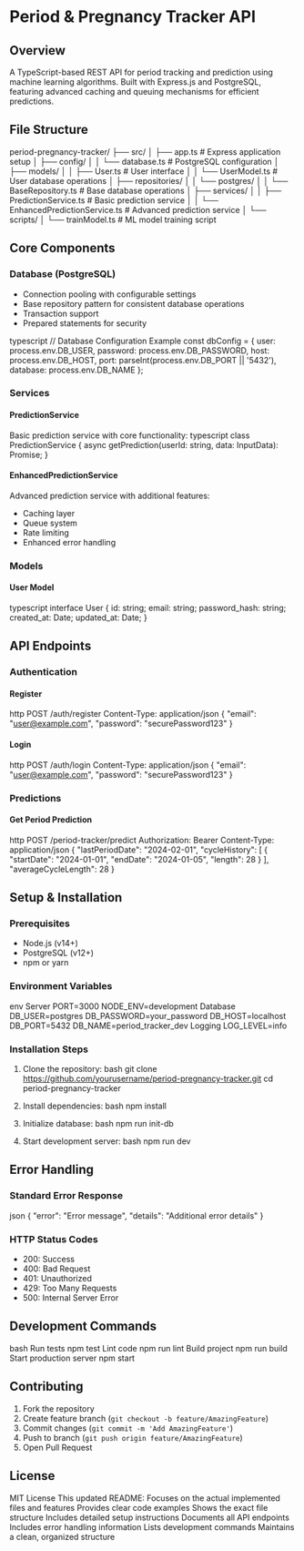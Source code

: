 # Period & Pregnancy Tracker API

## Overview
A TypeScript-based REST API for period tracking and prediction using machine learning algorithms. Built with Express.js and PostgreSQL, featuring advanced caching and queuing mechanisms for efficient predictions.

## File Structure
period-pregnancy-tracker/
├── src/
│ ├── app.ts # Express application setup
│ ├── config/
│ │ └── database.ts # PostgreSQL configuration
│ ├── models/
│ │ ├── User.ts # User interface
│ │ └── UserModel.ts # User database operations
│ ├── repositories/
│ │ └── postgres/
│ │ └── BaseRepository.ts # Base database operations
│ ├── services/
│ │ ├── PredictionService.ts # Basic prediction service
│ │ └── EnhancedPredictionService.ts # Advanced prediction service
│ └── scripts/
│ └── trainModel.ts # ML model training script

## Core Components

### Database (PostgreSQL)
- Connection pooling with configurable settings
- Base repository pattern for consistent database operations
- Transaction support
- Prepared statements for security

typescript
// Database Configuration Example
const dbConfig = {
user: process.env.DB_USER,
password: process.env.DB_PASSWORD,
host: process.env.DB_HOST,
port: parseInt(process.env.DB_PORT || '5432'),
database: process.env.DB_NAME
};

### Services

#### PredictionService
Basic prediction service with core functionality:
typescript
class PredictionService {
async getPrediction(userId: string, data: InputData): Promise<Prediction>;
}

#### EnhancedPredictionService
Advanced prediction service with additional features:
- Caching layer
- Queue system
- Rate limiting
- Enhanced error handling

### Models

#### User Model
typescript
interface User {
id: string;
email: string;
password_hash: string;
created_at: Date;
updated_at: Date;
}

## API Endpoints

### Authentication

#### Register
http
POST /auth/register
Content-Type: application/json
{
"email": "user@example.com",
"password": "securePassword123"
}

#### Login
http
POST /auth/login
Content-Type: application/json
{
"email": "user@example.com",
"password": "securePassword123"
}

### Predictions

#### Get Period Prediction
http
POST /period-tracker/predict
Authorization: Bearer <token>
Content-Type: application/json
{
"lastPeriodDate": "2024-02-01",
"cycleHistory": [
{
"startDate": "2024-01-01",
"endDate": "2024-01-05",
"length": 28
}
],
"averageCycleLength": 28
}

## Setup & Installation

### Prerequisites
- Node.js (v14+)
- PostgreSQL (v12+)
- npm or yarn

### Environment Variables
env
Server
PORT=3000
NODE_ENV=development
Database
DB_USER=postgres
DB_PASSWORD=your_password
DB_HOST=localhost
DB_PORT=5432
DB_NAME=period_tracker_dev
Logging
LOG_LEVEL=info

### Installation Steps

1. Clone the repository:
bash
git clone https://github.com/yourusername/period-pregnancy-tracker.git
cd period-pregnancy-tracker

2. Install dependencies:
bash
npm install

3. Initialize database:
bash
npm run init-db

4. Start development server:
bash
npm run dev

## Error Handling

### Standard Error Response
json
{
"error": "Error message",
"details": "Additional error details"
}

### HTTP Status Codes
- 200: Success
- 400: Bad Request
- 401: Unauthorized
- 429: Too Many Requests
- 500: Internal Server Error

## Development Commands

bash
Run tests
npm test
Lint code
npm run lint
Build project
npm run build
Start production server
npm start

## Contributing
1. Fork the repository
2. Create feature branch (`git checkout -b feature/AmazingFeature`)
3. Commit changes (`git commit -m 'Add AmazingFeature'`)
4. Push to branch (`git push origin feature/AmazingFeature`)
5. Open Pull Request

## License
MIT License
This updated README:
Focuses on the actual implemented files and features
Provides clear code examples
Shows the exact file structure
Includes detailed setup instructions
Documents all API endpoints
Includes error handling information
Lists development commands
Maintains a clean, organized structure 